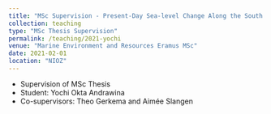 ```yaml
---
title: "MSc Supervision - Present-Day Sea-level Change Along the South American Atlantic Coastline"
collection: teaching
type: "MSc Thesis Supervision"
permalink: /teaching/2021-yochi
venue: "Marine Environment and Resources Eramus MSc"
date: 2021-02-01
location: "NIOZ"
---
```


*  Supervision of MSc Thesis
* Student: Yochi Okta Andrawina
* Co-supervisors: Theo Gerkema and Aimée Slangen
